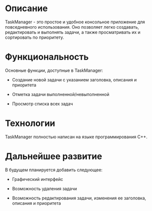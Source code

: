 # Описание
TaskManager - это простое и удобное консольное приложение для повседневного использования. Оно позволяет легко создавать, редактировать и выполнять задачи, а также просматривать их и сортировать по приоритету.
# Функциональность
Основные функции, доступные в TaskManager:
- Создание новой задачи с указанием заголовка, описания и приоритета

- Отметка задачи выполненной/невыполненной

- Просмотр списка всех задач
# Технологии
TaskManager полностью написан на языке программирования C++.
# Дальнейшее развитие
В будущем планируется добавить следующее:
- Графический интерфейс

- Возможность удаления задачи

- Возможность редактирования задачи, изменения ее заголовка, описания и приоритета
